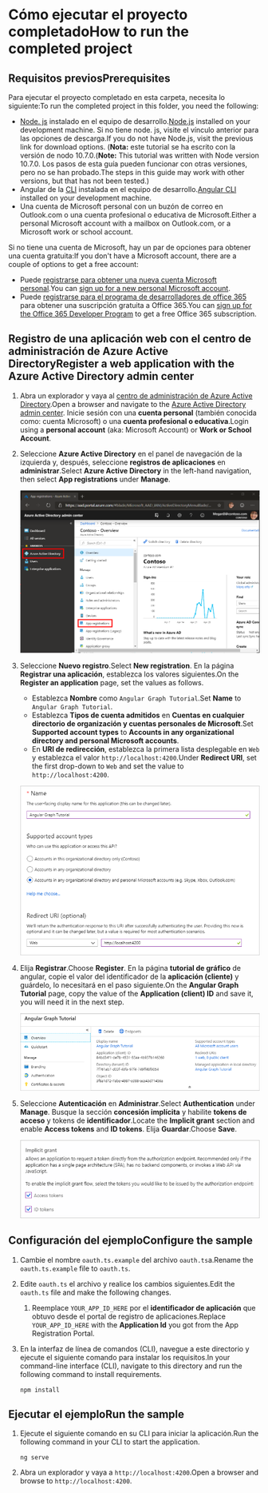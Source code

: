 # <a name="how-to-run-the-completed-project"></a><span data-ttu-id="e6466-101">Cómo ejecutar el proyecto completado</span><span class="sxs-lookup"><span data-stu-id="e6466-101">How to run the completed project</span></span>

## <a name="prerequisites"></a><span data-ttu-id="e6466-102">Requisitos previos</span><span class="sxs-lookup"><span data-stu-id="e6466-102">Prerequisites</span></span>

<span data-ttu-id="e6466-103">Para ejecutar el proyecto completado en esta carpeta, necesita lo siguiente:</span><span class="sxs-lookup"><span data-stu-id="e6466-103">To run the completed project in this folder, you need the following:</span></span>

- <span data-ttu-id="e6466-104">[Node. js](https://nodejs.org) instalado en el equipo de desarrollo.</span><span class="sxs-lookup"><span data-stu-id="e6466-104">[Node.js](https://nodejs.org) installed on your development machine.</span></span> <span data-ttu-id="e6466-105">Si no tiene node. js, visite el vínculo anterior para las opciones de descarga.</span><span class="sxs-lookup"><span data-stu-id="e6466-105">If you do not have Node.js, visit the previous link for download options.</span></span> <span data-ttu-id="e6466-106">(**Nota:** este tutorial se ha escrito con la versión de nodo 10.7.0.</span><span class="sxs-lookup"><span data-stu-id="e6466-106">(**Note:** This tutorial was written with Node version 10.7.0.</span></span> <span data-ttu-id="e6466-107">Los pasos de esta guía pueden funcionar con otras versiones, pero no se han probado.</span><span class="sxs-lookup"><span data-stu-id="e6466-107">The steps in this guide may work with other versions, but that has not been tested.)</span></span>
- <span data-ttu-id="e6466-108">Angular de la [CLI](https://cli.angular.io/) instalada en el equipo de desarrollo.</span><span class="sxs-lookup"><span data-stu-id="e6466-108">[Angular CLI](https://cli.angular.io/) installed on your development machine.</span></span>
- <span data-ttu-id="e6466-109">Una cuenta de Microsoft personal con un buzón de correo en Outlook.com o una cuenta profesional o educativa de Microsoft.</span><span class="sxs-lookup"><span data-stu-id="e6466-109">Either a personal Microsoft account with a mailbox on Outlook.com, or a Microsoft work or school account.</span></span>

<span data-ttu-id="e6466-110">Si no tiene una cuenta de Microsoft, hay un par de opciones para obtener una cuenta gratuita:</span><span class="sxs-lookup"><span data-stu-id="e6466-110">If you don't have a Microsoft account, there are a couple of options to get a free account:</span></span>

- <span data-ttu-id="e6466-111">Puede [registrarse para obtener una nueva cuenta Microsoft personal](https://signup.live.com/signup?wa=wsignin1.0&rpsnv=12&ct=1454618383&rver=6.4.6456.0&wp=MBI_SSL_SHARED&wreply=https://mail.live.com/default.aspx&id=64855&cbcxt=mai&bk=1454618383&uiflavor=web&uaid=b213a65b4fdc484382b6622b3ecaa547&mkt=E-US&lc=1033&lic=1).</span><span class="sxs-lookup"><span data-stu-id="e6466-111">You can [sign up for a new personal Microsoft account](https://signup.live.com/signup?wa=wsignin1.0&rpsnv=12&ct=1454618383&rver=6.4.6456.0&wp=MBI_SSL_SHARED&wreply=https://mail.live.com/default.aspx&id=64855&cbcxt=mai&bk=1454618383&uiflavor=web&uaid=b213a65b4fdc484382b6622b3ecaa547&mkt=E-US&lc=1033&lic=1).</span></span>
- <span data-ttu-id="e6466-112">Puede [registrarse para el programa de desarrolladores de office 365](https://developer.microsoft.com/office/dev-program) para obtener una suscripción gratuita a Office 365.</span><span class="sxs-lookup"><span data-stu-id="e6466-112">You can [sign up for the Office 365 Developer Program](https://developer.microsoft.com/office/dev-program) to get a free Office 365 subscription.</span></span>

## <a name="register-a-web-application-with-the-azure-active-directory-admin-center"></a><span data-ttu-id="e6466-113">Registro de una aplicación web con el centro de administración de Azure Active Directory</span><span class="sxs-lookup"><span data-stu-id="e6466-113">Register a web application with the Azure Active Directory admin center</span></span>

1. <span data-ttu-id="e6466-114">Abra un explorador y vaya al [centro de administración de Azure Active Directory](https://aad.portal.azure.com).</span><span class="sxs-lookup"><span data-stu-id="e6466-114">Open a browser and navigate to the [Azure Active Directory admin center](https://aad.portal.azure.com).</span></span> <span data-ttu-id="e6466-115">Inicie sesión con una **cuenta personal** (también conocida como: cuenta Microsoft) o una **cuenta profesional o educativa**.</span><span class="sxs-lookup"><span data-stu-id="e6466-115">Login using a **personal account** (aka: Microsoft Account) or **Work or School Account**.</span></span>

1. <span data-ttu-id="e6466-116">Seleccione **Azure Active Directory** en el panel de navegación de la izquierda y, después, seleccione **registros de aplicaciones** en **administrar**.</span><span class="sxs-lookup"><span data-stu-id="e6466-116">Select **Azure Active Directory** in the left-hand navigation, then select **App registrations** under **Manage**.</span></span>

    ![<span data-ttu-id="e6466-117">Una captura de pantalla de los registros de la aplicación</span><span class="sxs-lookup"><span data-stu-id="e6466-117">A screenshot of the App registrations</span></span> ](/tutorial/images/aad-portal-app-registrations.png)

1. <span data-ttu-id="e6466-118">Seleccione **Nuevo registro**.</span><span class="sxs-lookup"><span data-stu-id="e6466-118">Select **New registration**.</span></span> <span data-ttu-id="e6466-119">En la página **Registrar una aplicación**, establezca los valores siguientes.</span><span class="sxs-lookup"><span data-stu-id="e6466-119">On the **Register an application** page, set the values as follows.</span></span>

    - <span data-ttu-id="e6466-120">Establezca **Nombre** como `Angular Graph Tutorial`.</span><span class="sxs-lookup"><span data-stu-id="e6466-120">Set **Name** to `Angular Graph Tutorial`.</span></span>
    - <span data-ttu-id="e6466-121">Establezca **Tipos de cuenta admitidos** en **Cuentas en cualquier directorio de organización y cuentas personales de Microsoft**.</span><span class="sxs-lookup"><span data-stu-id="e6466-121">Set **Supported account types** to **Accounts in any organizational directory and personal Microsoft accounts**.</span></span>
    - <span data-ttu-id="e6466-122">En **URI de redirección**, establezca la primera lista desplegable en `Web` y establezca el valor `http://localhost:4200`.</span><span class="sxs-lookup"><span data-stu-id="e6466-122">Under **Redirect URI**, set the first drop-down to `Web` and set the value to `http://localhost:4200`.</span></span>

    ![Captura de pantalla de la página registrar una aplicación](/tutorial/images/aad-register-an-app.png)

1. <span data-ttu-id="e6466-124">Elija **Registrar**.</span><span class="sxs-lookup"><span data-stu-id="e6466-124">Choose **Register**.</span></span> <span data-ttu-id="e6466-125">En la página **tutorial de gráfico** de angular, copie el valor del identificador de la **aplicación (cliente)** y guárdelo, lo necesitará en el paso siguiente.</span><span class="sxs-lookup"><span data-stu-id="e6466-125">On the **Angular Graph Tutorial** page, copy the value of the **Application (client) ID** and save it, you will need it in the next step.</span></span>

    ![Captura de pantalla del identificador de la aplicación del nuevo registro de la aplicación](/tutorial/images/aad-application-id.png)

1. <span data-ttu-id="e6466-127">Seleccione **Autenticación** en **Administrar**.</span><span class="sxs-lookup"><span data-stu-id="e6466-127">Select **Authentication** under **Manage**.</span></span> <span data-ttu-id="e6466-128">Busque la sección **concesión implícita** y habilite **tokens de acceso** y tokens de **identificador**.</span><span class="sxs-lookup"><span data-stu-id="e6466-128">Locate the **Implicit grant** section and enable **Access tokens** and **ID tokens**.</span></span> <span data-ttu-id="e6466-129">Elija **Guardar**.</span><span class="sxs-lookup"><span data-stu-id="e6466-129">Choose **Save**.</span></span>

    ![Captura de pantalla de la sección de concesión implícita](/tutorial/images/aad-implicit-grant.png)

## <a name="configure-the-sample"></a><span data-ttu-id="e6466-131">Configuración del ejemplo</span><span class="sxs-lookup"><span data-stu-id="e6466-131">Configure the sample</span></span>

1. <span data-ttu-id="e6466-132">Cambie el nombre `oauth.ts.example` del archivo `oauth.ts`a.</span><span class="sxs-lookup"><span data-stu-id="e6466-132">Rename the `oauth.ts.example` file to `oauth.ts`.</span></span>
1. <span data-ttu-id="e6466-133">Edite `oauth.ts` el archivo y realice los cambios siguientes.</span><span class="sxs-lookup"><span data-stu-id="e6466-133">Edit the `oauth.ts` file and make the following changes.</span></span>
    1. <span data-ttu-id="e6466-134">Reemplace `YOUR_APP_ID_HERE` por el **identificador de aplicación** que obtuvo desde el portal de registro de aplicaciones.</span><span class="sxs-lookup"><span data-stu-id="e6466-134">Replace `YOUR_APP_ID_HERE` with the **Application Id** you got from the App Registration Portal.</span></span>
1. <span data-ttu-id="e6466-135">En la interfaz de línea de comandos (CLI), navegue a este directorio y ejecute el siguiente comando para instalar los requisitos.</span><span class="sxs-lookup"><span data-stu-id="e6466-135">In your command-line interface (CLI), navigate to this directory and run the following command to install requirements.</span></span>

    ```Shell
    npm install
    ```

## <a name="run-the-sample"></a><span data-ttu-id="e6466-136">Ejecutar el ejemplo</span><span class="sxs-lookup"><span data-stu-id="e6466-136">Run the sample</span></span>

1. <span data-ttu-id="e6466-137">Ejecute el siguiente comando en su CLI para iniciar la aplicación.</span><span class="sxs-lookup"><span data-stu-id="e6466-137">Run the following command in your CLI to start the application.</span></span>

    ```Shell
    ng serve
    ```

1. <span data-ttu-id="e6466-138">Abra un explorador y vaya a `http://localhost:4200`.</span><span class="sxs-lookup"><span data-stu-id="e6466-138">Open a browser and browse to `http://localhost:4200`.</span></span>